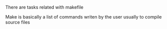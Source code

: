 There are tasks related with makefile

Make is basically a list of commands writen by the user
usually to compile source files
